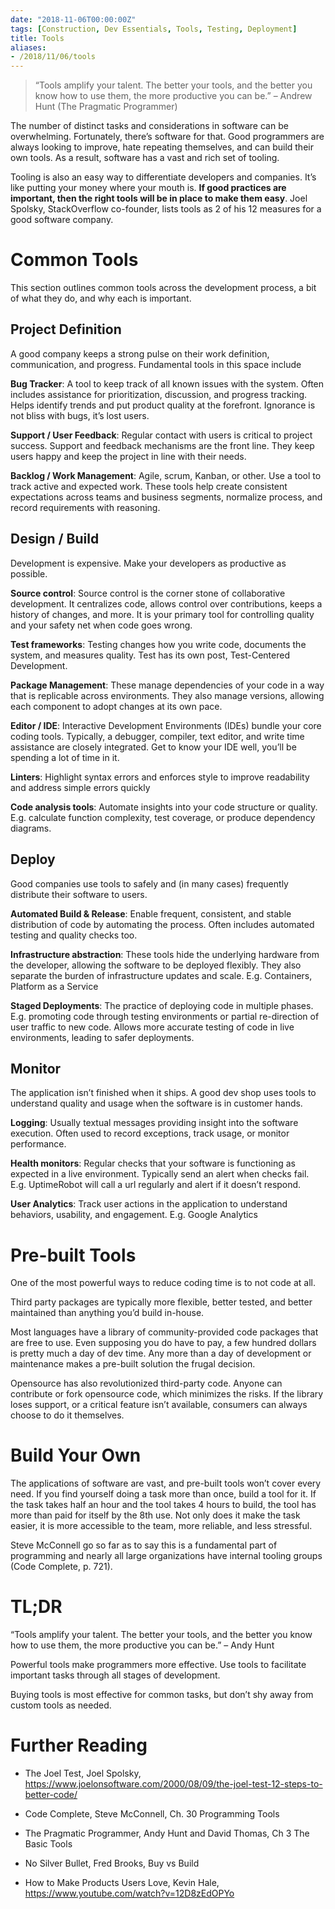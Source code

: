 ```yaml
---
date: "2018-11-06T00:00:00Z"
tags: [Construction, Dev Essentials, Tools, Testing, Deployment]
title: Tools
aliases:
- /2018/11/06/tools
---
```


>   “Tools amplify your talent. The better your tools, and the better you know
>   how to use them, the more productive you can be.” – Andrew Hunt (The
>   Pragmatic Programmer)

<!--more-->

The number of distinct tasks and considerations in software can be overwhelming. Fortunately, there’s software for that. Good programmers are always looking to improve, hate repeating themselves, and can build their own tools. As a result, software has a vast and rich set of tooling.

Tooling is also an easy way to differentiate developers and companies. It’s like putting your money where your mouth is. **If good practices are important, then the right tools will be in place to make them easy**. Joel Spolsky, StackOverflow co-founder, lists tools as 2 of his 12 measures for a good
software company.

Common Tools
============

This section outlines common tools across the development process, a bit of what they do, and why each is important.

Project Definition
------------------

A good company keeps a strong pulse on their work definition, communication, and progress. Fundamental tools in this space include

**Bug Tracker**: A tool to keep track of all known issues with the system. Often includes assistance for prioritization, discussion, and progress tracking. Helps identify trends and put product quality at the forefront. Ignorance is not bliss with bugs, it’s lost users.

**Support / User Feedback**: Regular contact with users is critical to project success. Support and feedback mechanisms are the front line. They keep users happy and keep the project in line with their needs.

**Backlog / Work Management**: Agile, scrum, Kanban, or other. Use a tool to track active and expected work. These tools help create consistent expectations across teams and business segments, normalize process, and record requirements
with reasoning.

Design / Build
--------------

Development is expensive. Make your developers as productive as possible.

**Source control**: Source control is the corner stone of collaborative development. It centralizes code, allows control over contributions, keeps a history of changes, and more. It is your primary tool for controlling quality and your safety net when code goes wrong.

**Test frameworks**: Testing changes how you write code, documents the system, and measures quality. Test has its own post, Test-Centered Development.

**Package Management**: These manage dependencies of your code in a way that is replicable across environments. They also manage versions, allowing each component to adopt changes at its own pace.

**Editor / IDE**: Interactive Development Environments (IDEs) bundle your core coding tools. Typically, a debugger, compiler, text editor, and write time assistance are closely integrated. Get to know your IDE well, you’ll be spending a lot of time in it.

**Linters**: Highlight syntax errors and enforces style to improve readability and address simple errors quickly

**Code analysis tools**: Automate insights into your code structure or quality.
E.g. calculate function complexity, test coverage, or produce dependency diagrams.

Deploy
------

Good companies use tools to safely and (in many cases) frequently distribute their software to users.

**Automated Build & Release**: Enable frequent, consistent, and stable distribution of code by automating the process. Often includes automated testing and quality checks too.

**Infrastructure abstraction**: These tools hide the underlying hardware from the developer, allowing the software to be deployed flexibly. They also separate the burden of infrastructure updates and scale. E.g. Containers, Platform as a
Service

**Staged Deployments**: The practice of deploying code in multiple phases. E.g. promoting code through testing environments or partial re-direction of user traffic to new code. Allows more accurate testing of code in live environments,
leading to safer deployments.

Monitor
-------

The application isn’t finished when it ships. A good dev shop uses tools to understand quality and usage when the software is in customer hands.

**Logging**: Usually textual messages providing insight into the software execution. Often used to record exceptions, track usage, or monitor performance.

**Health monitors**: Regular checks that your software is functioning as expected in a live environment. Typically send an alert when checks fail. E.g. UptimeRobot will call a url regularly and alert if it doesn’t respond.

**User Analytics**: Track user actions in the application to understand behaviors, usability, and engagement. E.g. Google Analytics

Pre-built Tools
===============

One of the most powerful ways to reduce coding time is to not code at all.

Third party packages are typically more flexible, better tested, and better maintained than anything you’d build in-house.

Most languages have a library of community-provided code packages that are free to use. Even supposing you do have to pay, a few hundred dollars is pretty much a day of dev time. Any more than a day of development or maintenance makes a pre-built solution the frugal decision.

Opensource has also revolutionized third-party code. Anyone can contribute or fork opensource code, which minimizes the risks. If the library loses support, or a critical feature isn’t available, consumers can always choose to do it themselves.

Build Your Own
==============

The applications of software are vast, and pre-built tools won’t cover every need. If you find yourself doing a task more than once, build a tool for it. If the task takes half an hour and the tool takes 4 hours to build, the tool has more than paid for itself by the 8th use. Not only does it make the task easier,
it is more accessible to the team, more reliable, and less stressful.

Steve McConnell go so far as to say this is a fundamental part of programming and nearly all large organizations have internal tooling groups (Code Complete, p. 721).

TL;DR
=====

“Tools amplify your talent. The better your tools, and the better you know how to use them, the more productive you can be.” – Andy Hunt

Powerful tools make programmers more effective. Use tools to facilitate important tasks through all stages of development.

Buying tools is most effective for common tasks, but don’t shy away from custom tools as needed.

Further Reading
===============

-   The Joel Test, Joel Spolsky,
    <https://www.joelonsoftware.com/2000/08/09/the-joel-test-12-steps-to-better-code/>

-   Code Complete, Steve McConnell, Ch. 30 Programming Tools

-   The Pragmatic Programmer, Andy Hunt and David Thomas, Ch 3 The Basic Tools

-   No Silver Bullet, Fred Brooks, Buy vs Build

-   How to Make Products Users Love, Kevin Hale,
    <https://www.youtube.com/watch?v=12D8zEdOPYo>
